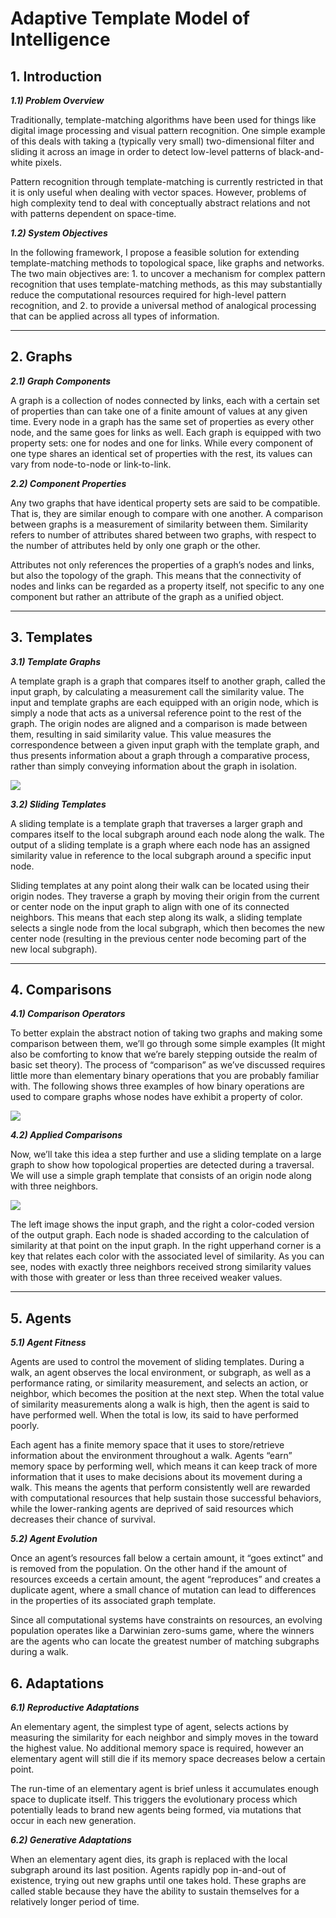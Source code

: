 # Adaptive Template Model of Intelligence

## 1. Introduction

**_1.1) Problem Overview_**

Traditionally, template-matching algorithms have been used for things like digital image processing and visual pattern recognition. One simple example of this deals with taking a (typically very small) two-dimensional filter and sliding it across an image in order to detect low-level patterns of black-and-white pixels. 

Pattern recognition through template-matching is currently restricted in that it is only useful when dealing with vector spaces. However, problems of high complexity tend to deal with conceptually abstract relations and not with patterns dependent on space-time.

**_1.2) System Objectives_**

In the following framework, I propose a feasible solution for extending template-matching methods to topological space, like graphs and networks. The two main objectives are: 1. to uncover a mechanism for complex pattern recognition that uses template-matching methods, as this may substantially reduce the computational resources required for high-level pattern recognition, and 2. to provide a universal method of analogical processing that can be applied across all types of information.

***

## 2. Graphs

**_2.1) Graph Components_**

A graph is a collection of nodes connected by links, each with a certain set of properties than can take one of a finite amount of values at any given time. Every node in a graph has the same set of properties as every other node, and the same goes for links as well. Each graph is equipped with two property sets: one for nodes and one for links. While every component of one type shares an identical set of properties with the rest, its values can vary from node-to-node or link-to-link.


**_2.2) Component Properties_**

Any two graphs that have identical property sets are said to be compatible. That is, they are similar enough to compare with one another. A comparison between graphs is a measurement of similarity between them. Similarity refers to number of attributes shared between two graphs, with respect to the number of attributes held by only one graph or the other.

Attributes not only references the properties of a graph’s nodes and links, but also the topology of the graph. This means that the connectivity of nodes and links can be regarded as a property itself, not specific to any one component but rather an attribute of the graph as a unified object.

***

## 3. Templates

**_3.1) Template Graphs_**

A template graph is a graph that compares itself to another graph, called the input graph, by calculating a measurement call the similarity value. The input and template graphs are each equipped with an origin node, which is simply a node that acts as a universal reference point to the rest of the graph. The origin nodes are aligned and a comparison is made between them, resulting in said similarity value. This value measures the correspondence between a given input graph with the template graph, and thus presents information about a graph through a comparative process, rather than simply conveying information about the graph in isolation. 

![](https://github.com/CarsonScott/Topological-Template-Matching/blob/master/img/template.png)

**_3.2) Sliding Templates_**

A sliding template is a template graph that traverses a larger graph and compares itself to the local subgraph around each node along the walk. The output of a sliding template is a graph where each node has an assigned similarity value in reference to the local subgraph around a specific input node. 

Sliding templates at any point along their walk can be located using their origin nodes. They traverse a graph by moving their origin from the current or center node on the input graph to align with one of its connected neighbors. This means that each step along its walk, a sliding template selects a single node from the local subgraph, which then becomes the new center node (resulting in the previous center node becoming part of the new local subgraph).

***

## 4. Comparisons

**_4.1) Comparison Operators_**

To better explain the abstract notion of taking two graphs and making some comparison between them, we’ll go through some simple examples (It might also be comforting to know that we’re barely stepping outside the realm of basic set theory). The process of “comparison” as we’ve discussed requires little more than elementary binary operations that you are probably familiar with. The following shows three examples of how binary operations are used to compare graphs whose nodes have exhibit a property of color.

![](https://github.com/CarsonScott/Topological-Template-Matching/blob/master/img/operations.png)

**_4.2) Applied Comparisons_**

Now, we’ll take this idea a step further and use a sliding template on a large graph to show how topological properties are detected during a traversal. We will use a simple graph template that consists of an origin node along with three neighbors.

![](https://github.com/CarsonScott/Topological-Template-Matching/blob/master/img/example.png)

The left image shows the input graph, and the right a color-coded version of the output graph. Each node is shaded according to the calculation of similarity at that point on the input graph. In the right upperhand corner is a key that relates each color with the associated level of similarity. As you can see, nodes with exactly three neighbors received strong similarity values with those with greater or less than three received weaker values.

***

## 5. Agents
**_5.1) Agent Fitness_**

Agents are used to control the movement of sliding templates. During a walk, an agent observes the local environment, or subgraph, as well as a performance rating, or similarity measurement, and selects an action, or neighbor, which becomes the position at the next step. When the total value of similarity measurements along a walk is high, then the agent is said to have performed well. When the total is low, its said to have performed poorly.

Each agent has a finite memory space that it uses to store/retrieve information about the environment throughout a walk. Agents “earn” memory space by performing well, which means it can keep track of more information that it uses to make decisions about its movement during a walk. This means the agents that perform consistently well are rewarded with computational resources that help sustain those successful behaviors, while the lower-ranking agents are deprived of said resources which decreases their chance of survival.

**_5.2) Agent Evolution_**

Once an agent’s resources fall below a certain amount, it “goes extinct” and is removed from the population. On the other hand if the amount of resources exceeds a certain amount, the agent “reproduces” and creates a duplicate agent, where a small chance of mutation can lead to differences in the properties of its associated graph template. 

Since all computational systems have constraints on resources, an evolving population operates like a Darwinian zero-sums game, where the winners are the agents who can locate the greatest number of matching subgraphs during a walk.


## 6. Adaptations

**_6.1) Reproductive Adaptations_**

An elementary agent, the simplest type of agent, selects actions by measuring the similarity for each neighbor and simply moves in the toward the highest value. No additional memory space is required, however an elementary agent will still die if its memory space decreases below a certain point. 

The run-time of an elementary agent is brief unless it accumulates enough space to duplicate itself. This triggers the evolutionary process which potentially leads to brand new agents being formed, via mutations that occur in each new generation.

**_6.2) Generative Adaptations_**

When an elementary agent dies, its graph is replaced with the local subgraph around its last position. Agents rapidly pop in-and-out of existence, trying out new graphs until one takes hold. These graphs are called stable because they have the ability to sustain themselves for a relatively longer period of time.
